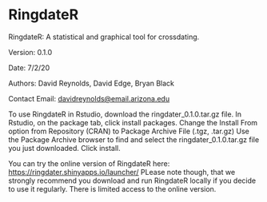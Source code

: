 # RingdateR
RingdateR: A statistical and graphical tool for crossdating.

Version: 0.1.0

Date: 7/2/20

Authors: David Reynolds, David Edge, Bryan Black

Contact Email: davidreynolds@email.arizona.edu

To use RingdateR in Rstudio, download the ringdater_0.1.0.tar.gz file.
In Rstudio, on the package tab, click install packages.
Change the Install From option from Repository (CRAN) to Package Archive File (.tgz, .tar.gz)
Use the Package Archive browser to find and select the ringdater_0.1.0.tar.gz file you just downloaded.
Click install.

You can try the online version of RingdateR here: https://ringdater.shinyapps.io/launcher/
PLease note though, that we strongly recommend you download and run RingdateR locally if you decide to use it regularly. There is limited 
access to the online version.





